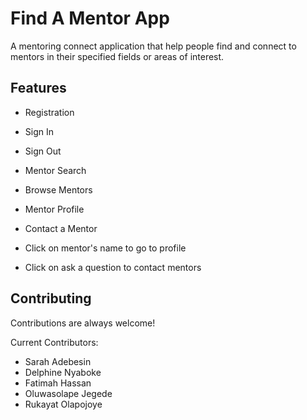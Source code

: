 
# Find A Mentor App

A mentoring connect application that help people find 
and connect to mentors in their specified fields
 or areas of interest.


## Features

- Registration
- Sign In
- Sign Out
- Mentor Search
- Browse Mentors
- Mentor Profile
- Contact a Mentor

- Click on mentor's name to go to profile
- Click on ask a question to contact mentors
  
## Contributing

Contributions are always welcome!

Current Contributors:

- Sarah Adebesin
- Delphine Nyaboke
- Fatimah Hassan
- Oluwasolape Jegede
- Rukayat Olapojoye
